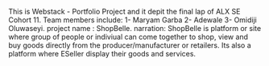 This is Webstack - Portfolio Project
and it depit the final lap of ALX SE Cohort 11. 
Team members include:
1- Maryam Garba
2- Adewale
3- Omidiji Oluwaseyi.
project name : ShopBelle.
narration: ShopBelle is platform or site where group of people or indiviual can come together to shop, view and buy goods directly from the producer/manufacturer or retailers. Its also a platform where ESeller display their goods and services.
